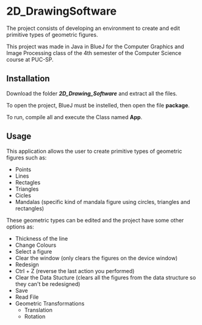 # 2D_DrawingSoftware

The project consists of developing an environment to create and edit primitive types of geometric figures.

This project was made in Java in BlueJ for the Computer Graphics and Image Processing class of the 4th semester of the Computer Science course at PUC-SP.

## Installation

Download the folder ***2D_Drawing_Software*** and extract all the files. 

To open the project, BlueJ must be instelled, then open the file **package**.

To run, compile all and execute the Class named **App**.

## Usage

This application allows the user to create primitive types of geometric figures such as: 
  - Points
  - Lines
  - Rectagles
  - Triangles
  - Cicles
  - Mandalas (specific kind of mandala figure using circles, triangles and rectangles)

These geometric types can be edited and the project have some other options as:
  - Thickness of the line
  - Change Colours
  - Select a figure
  - Clear the window (only clears the figures on the device window)
  - Redesign 
  - Ctrl + Z (reverse the last action you performed)
  - Clear the Data Stucture (clears all the figures from the data structure so they can't be redesigned)
  - Save
  - Read File
  - Geometric Transformations
    - Translation
    - Rotation
